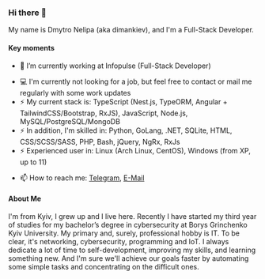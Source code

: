 ### Hi there 👋

My name is Dmytro Nelipa (aka dimankiev), and I'm a Full-Stack Developer.

#### Key moments
- 🔭 I’m currently working at Infopulse (Full-Stack Developer)
<!-- 🌱 I’m currently learning ... -->
- 💻 I'm currently not looking for a job, but feel free to contact or mail me regularly with some work updates
- ⚡ My current stack is: TypeScript (Nest.js, TypeORM, Angular + TailwindCSS/Bootstrap, RxJS), JavaScript, Node.js, MySQL/PostgreSQL/MongoDB
- ⚡ In addition, I'm skilled in: Python, GoLang, .NET, SQLite, HTML, CSS/SCSS/SASS, PHP, Bash, jQuery, NgRx, RxJs
- ⚡ Experienced user in: Linux (Arch Linux, CentOS), Windows (from XP, up to 11)
<!-- 👯 I’m looking to collaborate on ... -->
<!-- 🤔 I’m looking for help with ... -->
<!-- 💬 Ask me about ... -->
- 📫 How to reach me: [Telegram](https://t.me/dimankiev), [E-Mail](mailto:dimankiev@gmail.com)
<!-- 😄 Pronouns: ... -->

#### About Me
I'm from Kyiv, I grew up and I live here. Recently I have started my third year of studies for my bachelor’s degree in cybersecurity at Borys Grinchenko Kyiv University.
My primary and, surely, professional hobby is IT. To be clear, it's networking, cybersecurity, programming and IoT.
I always dedicate a lot of time to self-development, improving my skills, and learning something new.
And I'm sure we'll achieve our goals faster by automating some simple tasks and concentrating on the difficult ones.
